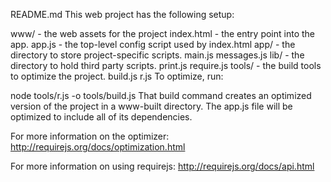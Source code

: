 README.md
This web project has the following setup:

www/ - the web assets for the project
    index.html - the entry point into the app.
    app.js - the top-level config script used by index.html
    app/ - the directory to store project-specific scripts.
        main.js
        messages.js
    lib/ - the directory to hold third party scripts.
        print.js
        require.js
    tools/ - the build tools to optimize the project.
        build.js
        r.js
To optimize, run:

node tools/r.js -o tools/build.js
That build command creates an optimized version of the project in a www-built directory. The app.js file will be optimized to include all of its dependencies.

For more information on the optimizer: http://requirejs.org/docs/optimization.html

For more information on using requirejs: http://requirejs.org/docs/api.html